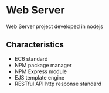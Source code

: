 # Web Server

Web Server project developed in nodejs

## Characteristics

- EC6 standard
- NPM package manager
- NPM Express module
- EJS template engine
- RESTful API http response standard